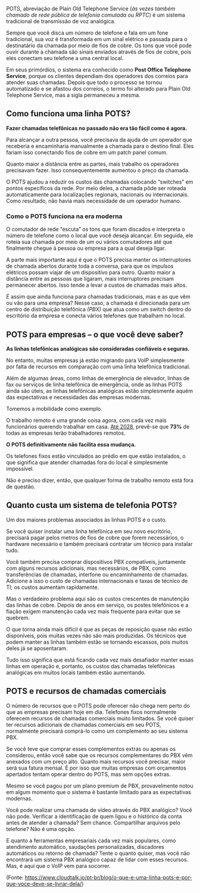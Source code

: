 POTS, abreviação de Plain Old Telephone Service (_às vezes também chamado de rede pública de telefonia comutada ou RPTC_) é um sistema tradicional de transmissão de voz analógica.

Sempre que você disca um número de telefone e fala em um fone tradicional, sua voz é transformada em um sinal elétrico e passada para o destinatário da chamada por meio de fios de cobre. Os tons que você pode ouvir durante a chamada são sinais enviados através de fios de cobre, pois eles conectam seu telefone a uma central local.

Em seus primórdios, o sistema era conhecido como **Post Office Telephone Service**, porque os clientes dependiam dos operadores dos correios para atender suas chamadas. Depois que todo o processo se tornou automatizado e se afastou dos correios, o termo foi alterado para Plain Old Telephone Service, mas a sigla permaneceu a mesma.

## **Como funciona uma linha POTS?**

**Fazer chamadas telefônicas no passado não era tão fácil como é agora.**

Para alcançar a outra pessoa, você precisava da ajuda de um operador que receberia e encaminharia manualmente a chamada para o destino final. Eles fariam isso conectando fios de cobre em um patch panel comum.

Quanto maior a distância entre as partes, mais trabalho os operadores precisavam fazer. Isso consequentemente aumentou o preço da chamada.

O POTS ajudou a reduzir os custos das chamadas colocando “switches” em pontos específicos da rede. Por meio deles, a chamada pôde ser roteada automaticamente para localizações regionais, nacionais ou internacionais. Como resultado, não havia mais necessidade de um operador humano.

### **Como o POTS funciona na era moderna**

O comutador de rede “escuta” os tons que foram discados e interpreta o número de telefone como o local que você deseja alcançar. Em seguida, ele roteia sua chamada por meio de um ou vários comutadores até que finalmente chegue à pessoa ou empresa para a qual deseja ligar.

A parte mais importante aqui é que o POTS precisa manter os interruptores de chamada abertos durante toda a conversa, para que os impulsos elétricos possam viajar de um dispositivo para outro. Quanto maior a distância entre as pessoas que ligaram, mais interruptores precisam permanecer abertos. Isso tende a levar a custos de chamadas mais altos.

É assim que ainda funciona para chamadas tradicionais, mas e as que vêm ou vão para uma empresa? Nesse caso, a chamada é direcionada para um centro de distribuição telefônica _(PBX)_ que atua como um switch dentro do escritório da empresa e conecta vários telefones que trabalham no local.

## **POTS para empresas – o que você deve saber?**

**As linhas telefônicas analógicas são consideradas confiáveis e seguras.**

No entanto, muitas empresas já estão migrando para VoIP simplesmente por falta de recursos em comparação com uma linha telefônica tradicional.

Além de algumas áreas, como linhas de emergência de elevador, linhas de fax ou serviços de linha telefônica de emergência, onde as linhas POTS ainda são úteis, as linhas telefônicas analógicas estão simplesmente aquém das expectativas e necessidades das empresas modernas.

Tomemos a mobilidade como exemplo.

O trabalho remoto é uma grande coisa agora, com cada vez mais funcionários querendo trabalhar em casa. [Até 2028](https://www.smallbizgenius.net/by-the-numbers/remote-work-statistics/#gref), prevê-se que **73%** de todas as empresas terão trabalhadores remotos.

**O POTS definitivamente não facilita essa mudança.**

Os telefones fixos estão vinculados ao prédio em que estão instalados, o que significa que atender chamadas fora do local é simplesmente impossível.

Não é preciso dizer, então, que qualquer forma de trabalho remoto está fora de questão.

## **Quanto custa um sistema de telefonia POTS?**

Um dos maiores problemas associados às linhas POTS é o custo.

Se você quiser instalar uma linha telefônica em seu novo escritório, precisará pagar pelos metros de fios de cobre que forem necessários, o hardware necessário e também precisará contratar um técnico para instalar tudo.

Você também precisa comprar dispositivos PBX compatíveis, juntamente com alguns recursos adicionais, mas necessários, de PBX, como transferências de chamadas, interfone ou encaminhamento de chamadas. Adicione a isso o custo de chamadas internacionais e taxas de técnico de TI; os custos aumentam rapidamente.

Mas o verdadeiro problema aqui são os custos crescentes de manutenção das linhas de cobre. Depois de anos em serviço, os postes telefônicos e a fiação exigem manutenção cada vez mais frequente para evitar que se quebrem.

O que torna ainda mais difícil é que as peças de reposição quase não estão disponíveis, pois muitas vezes não são mais produzidas. Os técnicos que podem manter as linhas também estão se tornando escassos, pois muitos deles já se aposentaram.

Tudo isso significa que está ficando cada vez mais desafiador manter essas linhas em operação e, portanto, os custos das chamadas telefônicas analógicas em muitos locais também estão aumentando.

## **POTS e recursos de chamadas comerciais**

O número de recursos que o POTS pode oferecer não chega nem perto do que as empresas precisam hoje em dia. Telefones fixos normalmente oferecem recursos de chamadas comerciais muito limitados. Se você quiser ter recursos adicionais de chamadas comerciais em seu POTS, normalmente precisará comprá-lo como um complemento ao seu sistema PBX.

Se você teve que comprar esses complementos extras ou apenas os considerou, então você sabe que os recursos complementares do PBX vêm anexados com um preço alto. Quanto mais recursos você precisar, maior será sua fatura mensal. É por isso que muitas empresas com orçamentos apertados tentam operar dentro do POTS, mas sem opções extras.

Mesmo se você pagou por um plano premium de PBX, provavelmente notou em algum momento que o sistema é bastante limitado para as expectativas modernas.

Você pode realizar uma chamada de vídeo através do PBX analógico? Você não pode. Verificar a identificação de quem ligou e o histórico da conta antes de atender a chamada? Sem chance. Compartilhar arquivos pelo telefone? Não é uma opção.

E quanto a ferramentas empresariais cada vez mais populares, como atendimento automático, saudações personalizadas, discadores automáticos ou retorno de chamada? Tente o quanto quiser, mas você não encontrará um sistema PBX analógico capaz de lidar com esses recursos. Mas, é aqui que o VoIP vem para socorrer.

(Fonte: https://www.cloudtalk.io/pt-br/blog/o-que-e-uma-linha-pots-e-por-que-voce-deve-se-livrar-dela/)